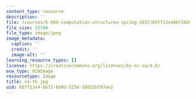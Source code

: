 ```yaml
---
content_type: resource
description: ''
file: /courses/6-004-computation-structures-spring-2017/65ff13e48bf26b9d525d18d32bf97ae2_v4-th.jpg
file_size: 32748
file_type: image/jpeg
image_metadata:
  caption: ''
  credit: ''
  image-alt: ''
learning_resource_types: []
license: https://creativecommons.org/licenses/by-nc-sa/4.0/
ocw_type: OCWImage
resourcetype: Image
title: v4-th.jpg
uid: 65ff13e4-8bf2-6b9d-525d-18d32bf97ae2
---
```

